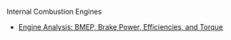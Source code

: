 Internal Combustion Engines

* [Engine Analysis: BMEP, Brake Power, Efficiencies, and Torque](/MATLAB/ICE/HW3)
